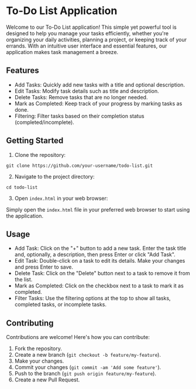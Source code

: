 <!DOCTYPE html>
<html lang="en">
<head>
  <meta charset="UTF-8">
  <meta name="viewport" content="width=device-width, initial-scale=1.0">
</head>
<body>
  <h1>To-Do List Application</h1>
  <p>Welcome to our To-Do List application! This simple yet powerful tool is designed to help you manage your tasks efficiently, whether you're organizing your daily activities, planning a project, or keeping track of your errands. With an intuitive user interface and essential features, our application makes task management a breeze.</p>

  <h2>Features</h2>
  <ul>
    <li>Add Tasks: Quickly add new tasks with a title and optional description.</li>
    <li>Edit Tasks: Modify task details such as title and description.</li>
    <li>Delete Tasks: Remove tasks that are no longer needed.</li>
    <li>Mark as Completed: Keep track of your progress by marking tasks as done.</li>
    <li>Filtering: Filter tasks based on their completion status (completed/incomplete).</li>
  </ul>

  <h2>Getting Started</h2>
  <ol>
    <li>Clone the repository:</li>
  </ol>
  <code>git clone https://github.com/your-username/todo-list.git</code>
  <ol start="2">
    <li>Navigate to the project directory:</li>
  </ol>
  <code>cd todo-list</code>
  <ol start="3">
    <li>Open <code>index.html</code> in your web browser:</li>
  </ol>
  <p>Simply open the <code>index.html</code> file in your preferred web browser to start using the application.</p>

  <h2>Usage</h2>
  <ul>
    <li>Add Task: Click on the "+" button to add a new task. Enter the task title and, optionally, a description, then press Enter or click "Add Task".</li>
    <li>Edit Task: Double-click on a task to edit its details. Make your changes and press Enter to save.</li>
    <li>Delete Task: Click on the "Delete" button next to a task to remove it from the list.</li>
    <li>Mark as Completed: Click on the checkbox next to a task to mark it as completed.</li>
    <li>Filter Tasks: Use the filtering options at the top to show all tasks, completed tasks, or incomplete tasks.</li>
  </ul>

  <h2>Contributing</h2>
  <p>Contributions are welcome! Here's how you can contribute:</p>
  <ol>
    <li>Fork the repository.</li>
    <li>Create a new branch (<code>git checkout -b feature/my-feature</code>).</li>
    <li>Make your changes.</li>
    <li>Commit your changes (<code>git commit -am 'Add some feature'</code>).</li>
    <li>Push to the branch (<code>git push origin feature/my-feature</code>).</li>
    <li>Create a new Pull Request.</li>
  </ol>
</body>
</html>
